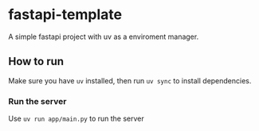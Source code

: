 # fastapi-template

A simple fastapi project with uv as a enviroment manager.

## How to run

Make sure you have ```uv``` installed, then run ```uv sync``` to install dependencies.

### Run the server

Use ```uv run app/main.py``` to run the server